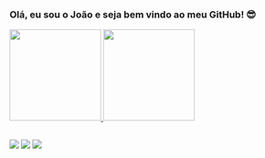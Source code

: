 <h3> Olá, eu sou o João e seja bem vindo ao meu GitHub! 😎 </h3>

<div>
  <a href="https://github.com/jaoguimaraes">
  <img height="160em" src="https://github-readme-stats.vercel.app/api?username=jaoguimaraes&show_icons=true&theme=dark&include_all_commits=true&count_private=true"/>
  <img height="160em" src="https://github-readme-stats.vercel.app/api/top-langs/?username=jaoguimaraes&layout=compact&langs_count=16&theme=dark"/>
</div> 

##

<div>
 <a href="https://wa.me/5512981800280" target="_blank"><img src="https://img.shields.io/badge/WhatsApp-25D366?style=for-the-badge&logo=whatsapp&logoColor=white" target="_blank"></a>
 <a href="https://instagram.com/jaaonzin" target="_blank"><img src="https://img.shields.io/badge/Instagram-E4405F?style=for-the-badge&logo=instagram&logoColor=white" target="_blank"></a>
 <a href="www.linkedin.com/in/joao-guimaraes-silva" target="_blank"><img src="https://img.shields.io/badge/LinkedIn-0077B5?style=for-the-badge&logo=linkedin&logoColor=white" target="_blank"></a>
</div>
